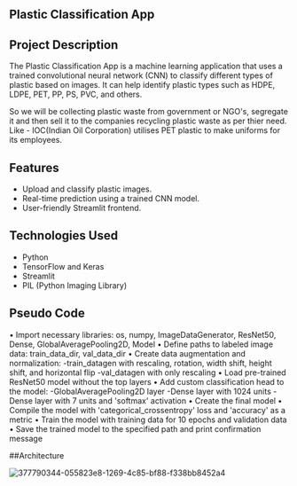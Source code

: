 ## Plastic Classification App

## Project Description

The Plastic Classification App is a machine learning application that uses a trained convolutional neural network (CNN) to classify different types of plastic based on images. It can help identify plastic types such as HDPE, LDPE, PET, PP, PS, PVC, and others.

So we will be collecting plastic waste from government or NGO's, segregate it and then sell it to the companies recycling plastic waste as per thier need. Like - IOC(Indian Oil Corporation) utilises PET plastic to make uniforms for its employees.

## Features

- Upload and classify plastic images.
- Real-time prediction using a trained CNN model.
- User-friendly Streamlit frontend.

## Technologies Used
- Python
- TensorFlow and Keras
- Streamlit
- PIL (Python Imaging Library)

## Pseudo Code

• Import necessary libraries: os, numpy, ImageDataGenerator, ResNet50, Dense, GlobalAveragePooling2D, Model
• Define paths to labeled image data: train_data_dir, val_data_dir
• Create data augmentation and normalization:
-train_datagen with rescaling, rotation, width shift, height shift, and horizontal flip
-val_datagen with only rescaling
• Load pre-trained ResNet50 model without the top layers
• Add custom classification head to the model:
-GlobalAveragePooling2D layer
-Dense layer with 1024 units
-Dense layer with 7 units and 'softmax' activation
• Create the final model
• Compile the model with 'categorical_crossentropy' loss and 'accuracy' as a metric
• Train the model with training data for 10 epochs and validation data
• Save the trained model to the specified path and print confirmation message

##Architecture

![377790344-055823e8-1269-4c85-bf88-f338bb8452a4](https://github.com/user-attachments/assets/0c2348d3-3c50-43b0-b8f1-9ad5da555218)


